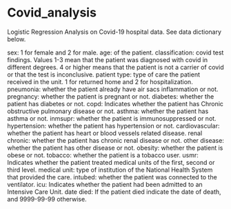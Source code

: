 # Covid_analysis
Logistic Regression Analysis on Covid-19 hospital data. See data dictionary below.

sex: 1 for female and 2 for male.
age: of the patient.
classification: covid test findings. Values 1-3 mean that the patient was diagnosed with covid in different degrees. 4 or higher means that the patient is not a carrier of covid or that the test is inconclusive.
patient type: type of care the patient received in the unit. 1 for returned home and 2 for hospitalization.
pneumonia: whether the patient already have air sacs inflammation or not.
pregnancy: whether the patient is pregnant or not.
diabetes: whether the patient has diabetes or not.
copd: Indicates whether the patient has Chronic obstructive pulmonary disease or not.
asthma: whether the patient has asthma or not.
inmsupr: whether the patient is immunosuppressed or not.
hypertension: whether the patient has hypertension or not.
cardiovascular: whether the patient has heart or blood vessels related disease.
renal chronic: whether the patient has chronic renal disease or not.
other disease: whether the patient has other disease or not.
obesity: whether the patient is obese or not.
tobacco: whether the patient is a tobacco user.
usmr: Indicates whether the patient treated medical units of the first, second or third level.
medical unit: type of institution of the National Health System that provided the care.
intubed: whether the patient was connected to the ventilator.
icu: Indicates whether the patient had been admitted to an Intensive Care Unit.
date died: If the patient died indicate the date of death, and 9999-99-99 otherwise.
